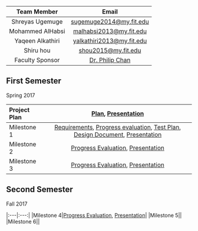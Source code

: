 |Team Member|Email|
|:---:|:---:|
| Shreyas Ugemuge | sugemuge2014@my.fit.edu |
| Mohammed AlHabsi | malhabsi2013@my.fit.edu |
| Yaqeen Alkathiri | yalkathiri2013@my.fit.edu |
| Shiru hou | shou2015@my.fit.edu |
|Faculty Sponsor |[Dr. Philip Chan](http://cs.fit.edu/~pkc/)|


## First Semester
Spring 2017 <br>

|Project Plan |[Plan](https://github.com/shreyasugemuge/Senior-Design-Project/raw/master/docs/Project%20Plan.pdf), [Presentation](https://github.com/shreyasugemuge/Senior-Design-Project/raw/master/docs/First%20Presentation.pdf) |
|:---|:---:|
|Milestone 1|[Requirements](https://github.com/shreyasugemuge/Senior-Design-Project/raw/master/docs/Milestone%201/Requirements.pdf), [Progress evaluation](https://github.com/shreyasugemuge/Senior-Design-Project/raw/master/docs/Milestone%201/Milestone_1_Progress_Evaluation.pdf), [Test Plan](https://github.com/shreyasugemuge/Senior-Design-Project/raw/master/docs/Milestone%201/Test%20Plan.pdf), [Design Document](https://github.com/shreyasugemuge/Senior-Design-Project/raw/master/docs/Milestone%201/Design_Doc.pdf), [Presentation](https://docs.google.com/a/my.fit.edu/presentation/d/1bD1MBvAztn5Nz756nvrcNEW2qAy6nEy9ZBYnAebSab8/edit?usp=sharing)|
|Milestone 2|[Progress Evaluation](https://github.com/shreyasugemuge/Senior-Design-Project/raw/master/docs/Milestone%202/Milestone_2_Progress_Evaluation.pdf), [Presentation](https://docs.google.com/a/my.fit.edu/presentation/d/1CEcaKCH-8ASfQZxPiGl1QXYu1iE-KPVSPqJf49pU-ko/edit?usp=sharing)|
|Milestone 3|[Progress Evaluation](https://github.com/shreyasugemuge/Senior-Design-Project/raw/master/docs/Milestone%203/Milestone_3_Progress_Evaluation.pdf), [Presentation](https://github.com/shreyasugemuge/Senior-Design-Project/raw/master/docs/Milestone%203/Milestone_3_Presentation.pptx)|

## Second Semester
Fall 2017 <br>

|:---|:---:|
|Milestone 4|[Progress Evaluation](https://github.com/shreyasugemuge/Senior-Design-Project/raw/master/docs/Milestone%203/Milestone_3_Progress_Evaluation.pdf), [Presentation](https://github.com/shreyasugemuge/Senior-Design-Project/raw/master/docs/Milestone%204/Milestone_4.pptx)|
|Milestone 5||
|Milestone 6||
